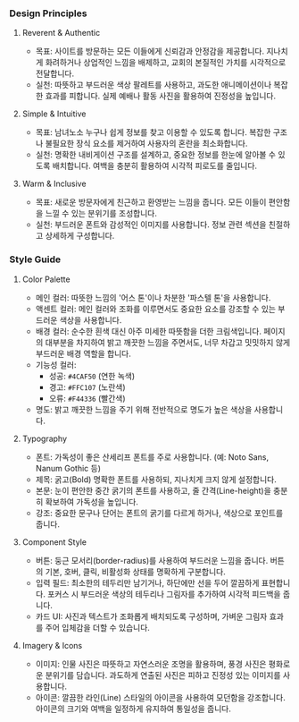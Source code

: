 ### Design Principles

1. Reverent & Authentic
    - 목표: 사이트를 방문하는 모든 이들에게 신뢰감과 안정감을 제공합니다. 지나치게 화려하거나 상업적인 느낌을 배제하고, 교회의 본질적인 가치를 시각적으로 전달합니다.
    - 실천: 따뜻하고 부드러운 색상 팔레트를 사용하고, 과도한 애니메이션이나 복잡한 효과를 피합니다. 실제 예배나 활동 사진을 활용하여 진정성을 높입니다.

2. Simple & Intuitive
    - 목표: 남녀노소 누구나 쉽게 정보를 찾고 이용할 수 있도록 합니다. 복잡한 구조나 불필요한 장식 요소를 제거하여 사용자의 혼란을 최소화합니다.
    - 실천: 명확한 내비게이션 구조를 설계하고, 중요한 정보를 한눈에 알아볼 수 있도록 배치합니다. 여백을 충분히 활용하여 시각적 피로도를 줄입니다.

3. Warm & Inclusive
    - 목표: 새로운 방문자에게 친근하고 환영받는 느낌을 줍니다. 모든 이들이 편안함을 느낄 수 있는 분위기를 조성합니다.
    - 실천: 부드러운 폰트와 감성적인 이미지를 사용합니다. 정보 관련 섹션을 친절하고 상세하게 구성합니다.

### Style Guide

1. Color Palette
    - 메인 컬러: 따뜻한 느낌의 '어스 톤'이나 차분한 '파스텔 톤'을 사용합니다.
    - 액센트 컬러: 메인 컬러와 조화를 이루면서도 중요한 요소를 강조할 수 있는 부드러운 색상을 사용합니다.
    - 배경 컬러: 순수한 흰색 대신 아주 미세한 따뜻함을 더한 크림색입니다. 페이지의 대부분을 차지하여 밝고 깨끗한 느낌을 주면서도, 너무 차갑고 밋밋하지 않게 부드러운 배경 역할을 합니다.
    - 기능성 컬러:
        - 성공: `#4CAF50` (연한 녹색)
        - 경고: `#FFC107` (노란색)
        - 오류: `#F44336` (빨간색)
    - 명도: 밝고 깨끗한 느낌을 주기 위해 전반적으로 명도가 높은 색상을 사용합니다.

2. Typography
    - 폰트: 가독성이 좋은 산세리프 폰트를 주로 사용합니다. (예: Noto Sans, Nanum Gothic 등)
    - 제목: 굵고(Bold) 명확한 폰트를 사용하되, 지나치게 크지 않게 설정합니다.
    - 본문: 눈이 편안한 중간 굵기의 폰트를 사용하고, 줄 간격(Line-height)을 충분히 확보하여 가독성을 높입니다.
    - 강조: 중요한 문구나 단어는 폰트의 굵기를 다르게 하거나, 색상으로 포인트를 줍니다.

3. Component Style
    - 버튼: 둥근 모서리(border-radius)를 사용하여 부드러운 느낌을 줍니다. 버튼의 기본, 호버, 클릭, 비활성화 상태를 명확하게 구분합니다.
    - 입력 필드: 최소한의 테두리만 남기거나, 하단에만 선을 두어 깔끔하게 표현합니다. 포커스 시 부드러운 색상의 테두리나 그림자를 추가하여 시각적 피드백을 줍니다.
    - 카드 UI: 사진과 텍스트가 조화롭게 배치되도록 구성하며, 가벼운 그림자 효과를 주어 입체감을 더할 수 있습니다.

4. Imagery & Icons
    - 이미지: 인물 사진은 따뜻하고 자연스러운 조명을 활용하며, 풍경 사진은 평화로운 분위기를 담습니다. 과도하게 연출된 사진은 피하고 진정성 있는 이미지를 사용합니다.
    - 아이콘: 깔끔한 라인(Line) 스타일의 아이콘을 사용하여 모던함을 강조합니다. 아이콘의 크기와 여백을 일정하게 유지하여 통일성을 줍니다.
